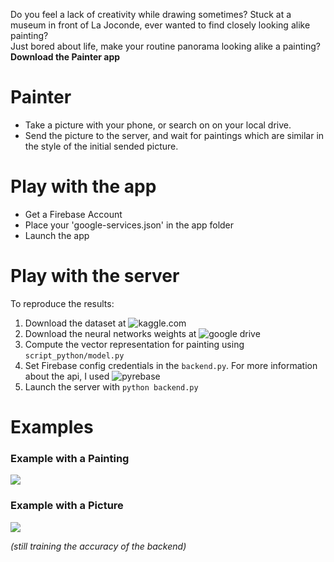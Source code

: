 Do you feel a lack of creativity while drawing sometimes? 
Stuck at a museum in front of La Joconde, ever wanted to find closely looking alike painting?  
Just bored about life, make your routine panorama looking alike a painting?
__Download the Painter app__

# Painter
* Take a picture with your phone, or search on on your local drive. 
* Send the picture to the server, and wait for paintings which are similar in the style of the initial sended picture.

# Play with the app
* Get a Firebase Account
* Place your 'google-services.json' in the app folder
* Launch the app

# Play with the server
To reproduce the results:
1. Download the dataset at ![kaggle.com](https://www.kaggle.com/c/painter-by-numbers/data)
2. Download the neural networks weights at ![google drive](https://drive.google.com/file/d/0Bz7KyqmuGsilZ2RVeVhKY0FyRmc/view)
3. Compute the vector representation for painting using ```script_python/model.py```
4. Set Firebase config credentials in the ```backend.py```. For more information about the api, I used ![pyrebase](https://github.com/thisbejim/Pyrebase#database)
5. Launch the server with ```python backend.py```

# Examples
### Example with a Painting
![](https://github.com/ConUHacks/image_to_painting/demos/demo1.gif)
### Example with a Picture
![](https://github.com/ConUHacks/image_to_painting/demos/demo2.gif)


_(still training the accuracy of the backend)_
